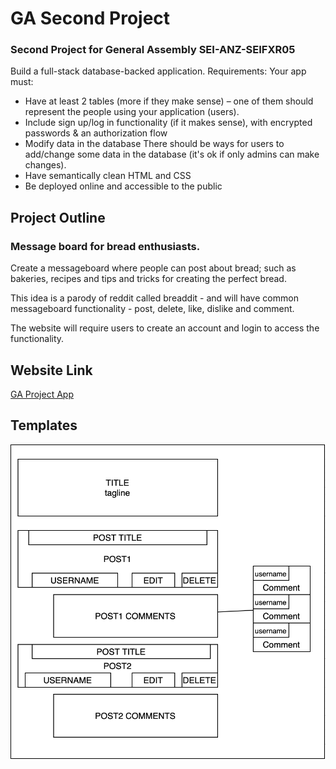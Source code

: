 # GA Second Project
### Second Project for General Assembly SEI-ANZ-SEIFXR05

Build a full-stack database-backed application.
Requirements:
Your app must:
* Have at least 2 tables (more if they make sense) – one of them should represent the people using your application (users).
* Include sign up/log in functionality (if it makes sense), with encrypted passwords & an authorization flow
* Modify data in the database There should be ways for users to add/change some data in the database (it's ok if only admins can make changes).
* Have semantically clean HTML and CSS
* Be deployed online and accessible to the public

## Project Outline
### Message board for bread enthusiasts.

Create a messageboard where people can post about bread; such as bakeries, recipes and tips and tricks for creating the perfect bread.

This idea is a parody of reddit called breaddit - and will have common messageboard functionality - post, delete, like, dislike and comment.

The website will require users to create an account and login to access the functionality. 

## Website Link
[GA Project App](https://ga-first-heroku-project.herokuapp.com/)

## Templates

![homepage template](static/homepage.png)